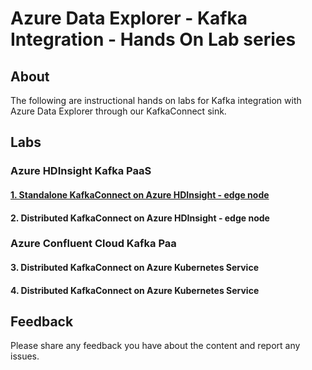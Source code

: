 # Azure Data Explorer - Kafka Integration - Hands On Lab series


## About
The following are instructional hands on labs for Kafka integration with Azure Data Explorer through our KafkaConnect sink.

## Labs
### Azure HDInsight Kafka PaaS
#### [1.  Standalone KafkaConnect on Azure HDInsight - edge node](hdi-standalone-nonesp/README.md)
#### 2.  Distributed KafkaConnect on Azure HDInsight - edge node
### Azure Confluent Cloud Kafka Paa
#### 3.  Distributed KafkaConnect on Azure Kubernetes Service
#### 4.  Distributed KafkaConnect on Azure Kubernetes Service

## Feedback
Please share any feedback you have about the content and report any issues.

